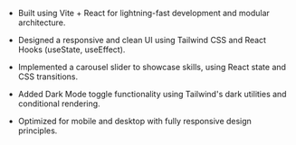 - Built using Vite + React for lightning-fast development and modular architecture.

- Designed a responsive and clean UI using Tailwind CSS and React Hooks (useState, useEffect).

- Implemented a carousel slider to showcase skills, using React state and CSS transitions.

- Added Dark Mode toggle functionality using Tailwind's dark utilities and conditional rendering.

- Optimized for mobile and desktop with fully responsive design principles.


